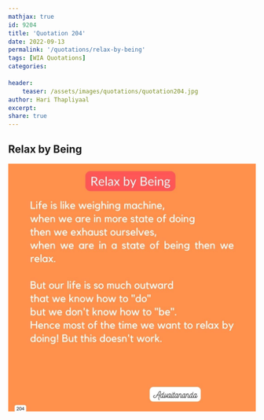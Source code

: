 ```yaml
---
mathjax: true
id: 9204
title: 'Quotation 204'
date: 2022-09-13
permalink: '/quotations/relax-by-being'
tags: [WIA Quotations] 
categories: 

header:
    teaser: /assets/images/quotations/quotation204.jpg
author: Hari Thapliyaal 
excerpt:
share: true 
---
```


## Relax by Being

![Relax by Being](/assets/images/quotations/quotation204.jpg)
